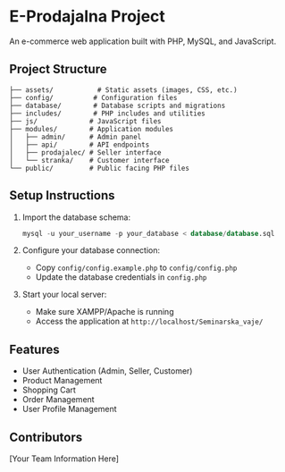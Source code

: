 # E-Prodajalna Project

An e-commerce web application built with PHP, MySQL, and JavaScript.

## Project Structure

```
├── assets/           # Static assets (images, CSS, etc.)
├── config/          # Configuration files
├── database/        # Database scripts and migrations
├── includes/        # PHP includes and utilities
├── js/             # JavaScript files
├── modules/        # Application modules
│   ├── admin/      # Admin panel
│   ├── api/        # API endpoints
│   ├── prodajalec/ # Seller interface
│   └── stranka/    # Customer interface
└── public/         # Public facing PHP files
```

## Setup Instructions

1. Import the database schema:
   ```sql
   mysql -u your_username -p your_database < database/database.sql
   ```

2. Configure your database connection:
   - Copy `config/config.example.php` to `config/config.php`
   - Update the database credentials in `config.php`

3. Start your local server:
   - Make sure XAMPP/Apache is running
   - Access the application at `http://localhost/Seminarska_vaje/`

## Features

- User Authentication (Admin, Seller, Customer)
- Product Management
- Shopping Cart
- Order Management
- User Profile Management

## Contributors

[Your Team Information Here]
